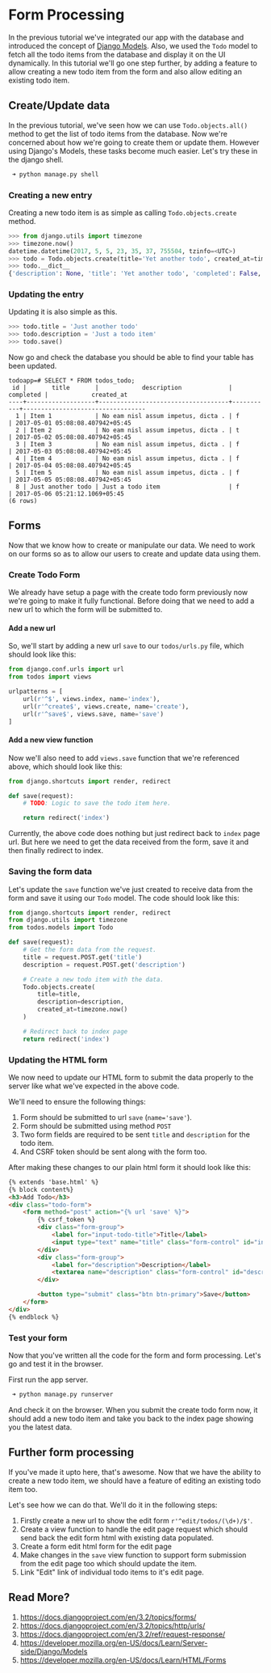 Form Processing
========================

In the previous tutorial we've integrated our app with the database and introduced the concept of [Django Models](https://docs.djangoproject.com/en/2.2/topics/db/models/). Also, 
we used the `Todo` model to fetch all the todo items from the database and display it on the UI dynamically. In this tutorial we'll go one step further, by adding a feature to allow creating a new todo item from the form and also allow editing an existing todo item.

## Create/Update data
In the previous tutorial, we've seen how we can use `Todo.objects.all()` method to get the list of todo items from the database. Now we're concerned about how we're going to create them or update them. 
However using Django's Models, these tasks become much easier. Let's try these in the django shell.

```bash
 ➜ python manage.py shell
```

### Creating a new entry
Creating a new todo item is as simple as calling `Todo.objects.create` method.

```python
>>> from django.utils import timezone
>>> timezone.now()
datetime.datetime(2017, 5, 5, 23, 35, 37, 755504, tzinfo=<UTC>)
>>> todo = Todo.objects.create(title='Yet another todo', created_at=timezone.now())
>>> todo.__dict__
{'description': None, 'title': 'Yet another todo', 'completed': False, 'created_at': datetime.datetime(2017, 5, 5, 23, 36, 12, 106900, tzinfo=<UTC>), 'id': 8, '_state': <django.db.models.base.ModelState object at 0x7f5202736240>}
```

### Updating the entry
Updating it is also simple as this.
```python
>>> todo.title = 'Just another todo'
>>> todo.description = 'Just a todo item'
>>> todo.save()
```

Now go and check the database you should be able to find your table has been updated.

```
todoapp=# SELECT * FROM todos_todo;
 id |       title       |            description             | completed |            created_at            
----+-------------------+------------------------------------+-----------+----------------------------------
  1 | Item 1            | No eam nisl assum impetus, dicta . | f         | 2017-05-01 05:08:08.407942+05:45
  2 | Item 2            | No eam nisl assum impetus, dicta . | t         | 2017-05-02 05:08:08.407942+05:45
  3 | Item 3            | No eam nisl assum impetus, dicta . | f         | 2017-05-03 05:08:08.407942+05:45
  4 | Item 4            | No eam nisl assum impetus, dicta . | f         | 2017-05-04 05:08:08.407942+05:45
  5 | Item 5            | No eam nisl assum impetus, dicta . | f         | 2017-05-05 05:08:08.407942+05:45
  8 | Just another todo | Just a todo item                   | f         | 2017-05-06 05:21:12.1069+05:45
(6 rows)
```

## Forms
Now that we know how to create or manipulate our data. We need to work on our forms so as to allow our users to create and update data using them. 

### Create Todo Form
We already have setup a page with the create todo form previously now we're going to make it fully functional. Before doing that we need to add a new url to which the form will be submitted to.

#### Add a new url
So, we'll start by adding a new url `save` to our `todos/urls.py` file, which should look like this:

```python
from django.conf.urls import url
from todos import views

urlpatterns = [
    url(r'^$', views.index, name='index'),
    url(r'^create$', views.create, name='create'),
    url(r'^save$', views.save, name='save')
]
```
#### Add a new view function
Now we'll also need to add `views.save` function that we're referenced above, which should look like this:

```python
from django.shortcuts import render, redirect

def save(request):
    # TODO: Logic to save the todo item here.

    return redirect('index')
```

Currently, the above code does nothing but just redirect back to `index` page url. But here we need to get the data received from the form, save it and then finally redirect to index.

### Saving the form data
Let's update the `save` function we've just created to receive data from the form and save it using our `Todo` model. The code should look like this:

```python
from django.shortcuts import render, redirect
from django.utils import timezone
from todos.models import Todo

def save(request):
    # Get the form data from the request.
    title = request.POST.get('title')
    description = request.POST.get('description')

    # Create a new todo item with the data.
    Todo.objects.create(
        title=title,
        description=description,
        created_at=timezone.now()
    )

    # Redirect back to index page
    return redirect('index')

```

### Updating the HTML form
We now need to update our HTML form to submit the data properly to the server like what we've expected in the above code.

We'll need to ensure the following things:
 1. Form should be submitted to url `save` (`name='save'`).
 2. Form should be submitted using method `POST`
 3. Two form fields are required to be sent `title` and `description` for the todo item.
 4. And CSRF token should be sent along with the form too.

After making these changes to our plain html form it should look like this:
```html
{% extends 'base.html' %} 
{% block content%}
<h3>Add Todo</h3>
<div class="todo-form">
    <form method="post" action="{% url 'save' %}">
        {% csrf_token %}
        <div class="form-group">
            <label for="input-todo-title">Title</label>
            <input type="text" name="title" class="form-control" id="input-todo-title" placeholder="What do you want to do?">
        </div>
        <div class="form-group">
            <label for="description">Description</label>
            <textarea name="description" class="form-control" id="description" placeholder="Description"></textarea>
        </div>

        <button type="submit" class="btn btn-primary">Save</button>
    </form>
</div>
{% endblock %}
```
### Test your form
Now that you've written all the code for the form and form processing. Let's go and test it in the browser.

First run the app server.
```bash
 ➜ python manage.py runserver
```

And check it on the browser. When you submit the create todo form now, it should add a new todo item and take you back to the index page showing you the latest data.

## Further form processing
If you've made it upto here, that's awesome. Now that we have the ability to create a new todo item, we should have a feature of editing an existing todo item too.

Let's see how we can do that. We'll do it in the following steps:

 1. Firstly create a new url to show the edit form `r'^edit/todos/(\d+)/$'`.
 2. Create a view function to handle the edit page request which should send back the edit form html with existing data populated.
 3. Create a form edit html form for the edit page
 4. Make changes in the `save` view function to support form submission from the edit page too which should update the item.
 5. Link "Edit" link of individual todo items to it's edit page.

## Read More?
 1. https://docs.djangoproject.com/en/3.2/topics/forms/
 2. https://docs.djangoproject.com/en/3.2/topics/http/urls/
 3. https://docs.djangoproject.com/en/3.2/ref/request-response/
 4. https://developer.mozilla.org/en-US/docs/Learn/Server-side/Django/Models 
 5. https://developer.mozilla.org/en-US/docs/Learn/HTML/Forms
